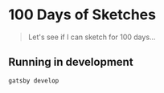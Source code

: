 # 100 Days of Sketches

> Let's see if I can sketch for 100 days...

## Running in development

`gatsby develop`
